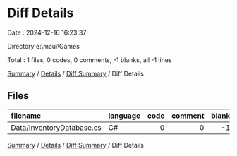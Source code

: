 # Diff Details

Date : 2024-12-16 16:23:37

Directory e:\\maui\\Games

Total : 1 files,  0 codes, 0 comments, -1 blanks, all -1 lines

[Summary](results.md) / [Details](details.md) / [Diff Summary](diff.md) / Diff Details

## Files
| filename | language | code | comment | blank | total |
| :--- | :--- | ---: | ---: | ---: | ---: |
| [Data/InventoryDatabase.cs](/Data/InventoryDatabase.cs) | C# | 0 | 0 | -1 | -1 |

[Summary](results.md) / [Details](details.md) / [Diff Summary](diff.md) / Diff Details
